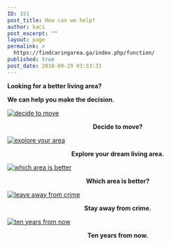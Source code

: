 ```yaml
---
ID: 151
post_title: How can we help?
author: kaci
post_excerpt: ""
layout: page
permalink: >
  https://findcaringarea.ga/index.php/function/
published: true
post_date: 2018-09-29 03:53:33
---
```

<p><strong>Looking for a better living area?</strong></p><p><strong>We can help you make the decision.</strong></p>		
											<a href=" https://findcaringarea.ga/index.php/decidetomovepage/ " data-elementor-open-lightbox="">
							<img src="https://findcaringarea.ga/wp-content/uploads/elementor/thumbs/decide-to-move-nwtextoqhd1ou5qzw4vvwof9ed8gh49zc4q292l6x0.png" title="decide to move" alt="decide to move" />								</a>
		<p style="text-align: center;"><strong>Decide to move?</strong></p>		
											<a href="https://findcaringarea.ga/index.php/comparesuburbpage/" data-elementor-open-lightbox="">
							<img src="https://findcaringarea.ga/wp-content/uploads/elementor/thumbs/explore-your-area-nwteyzzh0wnlcm1k1563ivr04pfz3hxwhy2wuiuh50.png" title="explore your area" alt="explore your area" />								</a>
		<p style="text-align: center;"><strong>Explore your dream living area.</strong></p>		
											<a href=" https://findcaringarea.ga/index.php/comparesuburbdetail/" data-elementor-open-lightbox="">
							<img src="https://findcaringarea.ga/wp-content/uploads/elementor/thumbs/which-area-is-better-nwtezjq30fem4f8vtvp9h8rolsqol549kns3xc17ic.png" title="which area is better" alt="which area is better" />								</a>
		<p style="text-align: center;"><strong>Which area is better?</strong></p>		
											<a href="https://findcaringarea.ga/index.php/criminal/" data-elementor-open-lightbox="">
							<img src="https://findcaringarea.ga/wp-content/uploads/elementor/thumbs/leave-away-from-crime-nwtfxzj7ewjti37zq9m6c1wo50ztlwu7z49jxayxj8.png" title="leave away from crime" alt="leave away from crime" />								</a>
		<p style="text-align: center;"><strong>Stay away from crime.</strong></p>		
											<a href="https://findcaringarea.ga/index.php/10-years-from-now/" data-elementor-open-lightbox="">
							<img src="https://findcaringarea.ga/wp-content/uploads/elementor/thumbs/ten-years-from-now-nwtfytm1hloztm0aumm8jubf5cvkg85mr953a5qc04.png" title="ten years from now" alt="ten years from now" />								</a>
		<p style="text-align: center;"><strong>Ten years from now.</strong></p>